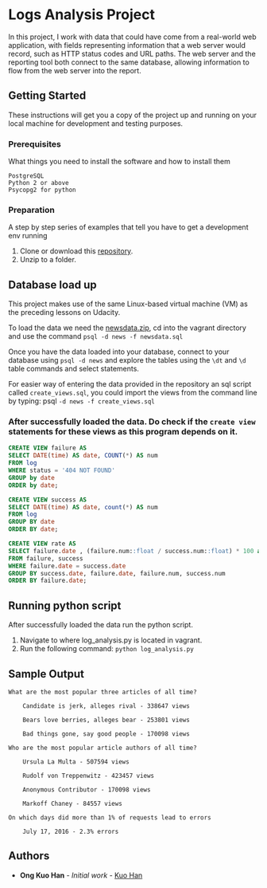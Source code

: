# Logs Analysis Project

In this project, I work with data that could have come from a real-world web application, with fields representing information that a web server would record, such as HTTP status codes and URL paths. 
The web server and the reporting tool both connect to the same database, allowing information to flow from the web server into the report.

## Getting Started

These instructions will get you a copy of the project up and running on your local machine for development and testing purposes. 

### Prerequisites

What things you need to install the software and how to install them

```
PostgreSQL
Python 2 or above
Psycopg2 for python
```

### Preparation

A step by step series of examples that tell you have to get a development env running


1. Clone or download this [repository](https://github.com/kuohan95/Virtual-Machine.git).  
2. Unzip to a folder.


## Database load up

This project makes use of the same Linux-based virtual machine (VM) as the preceding lessons on Udacity.

To load the data we need the [newsdata.zip](https://d17h27t6h515a5.cloudfront.net/topher/2016/August/57b5f748_newsdata/newsdata.zip), cd into the vagrant directory and use the command ```psql -d news -f newsdata.sql```

Once you have the data loaded into your database, connect to your database using ```psql -d news``` and explore the tables using the ```\dt``` and ```\d``` table commands and select statements. 

For easier way of entering the data provided in the repository an sql script called ```create_views.sql```, you could import the views from the command line by typing: psql ```-d news -f create_views.sql```


### After successfully loaded the data. Do check if the ```create view``` statements for these views as this program depends on it.

```sql
CREATE VIEW failure AS
SELECT DATE(time) AS date, COUNT(*) AS num
FROM log
WHERE status = '404 NOT FOUND'
GROUP by date
ORDER by date;

CREATE VIEW success AS
SELECT DATE(time) AS date, count(*) AS num
FROM log
GROUP BY date
ORDER BY date;

CREATE VIEW rate AS
SELECT failure.date , (failure.num::float / success.num::float) * 100 as percentage
FROM failure, success
WHERE failure.date = success.date
GROUP BY success.date, failure.date, failure.num, success.num
ORDER BY failure.date;

```
## Running python script

After successfully loaded the data run the python script.

1. Navigate to where log_analysis.py is located in vagrant.
2. Run the following command:
```python log_analysis.py```

## Sample Output
```
What are the most popular three articles of all time?

	Candidate is jerk, alleges rival - 338647 views

	Bears love berries, alleges bear - 253801 views

	Bad things gone, say good people - 170098 views

Who are the most popular article authors of all time?

	Ursula La Multa - 507594 views

	Rudolf von Treppenwitz - 423457 views

	Anonymous Contributor - 170098 views

	Markoff Chaney - 84557 views

On which days did more than 1% of requests lead to errors

	July 17, 2016 - 2.3% errors

```

## Authors

* **Ong Kuo Han** - *Initial work* - [Kuo Han](https://github.com/kuohan95)

